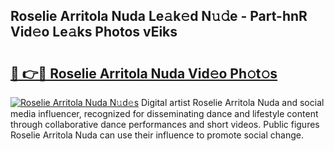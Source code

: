 ## Roselie Arritola Nuda Le𝚊k𝚎d N𝚞𝚍e - Part-hnR Vid𝚎o Le𝚊ks Photos vEiks

# <h2><a href="http://fbfsjej.evod.top/?m=Roselie+Arritola+Nuda">🔗 👉🔴 Roselie Arritola Nuda Vid𝚎o Ph𝚘t𝚘s</a></h2>

[![Roselie Arritola Nuda N𝚞d𝚎s](https://i.imgur.com/8V9OHl7.gif)](http://fbfsjej.evod.top/?m=Roselie+Arritola+Nuda)
Digital artist Roselie Arritola Nuda and social media influencer, recognized for disseminating dance and lifestyle content through collaborative dance performances and short videos. Public figures Roselie Arritola Nuda can use their influence to promote social change. 
